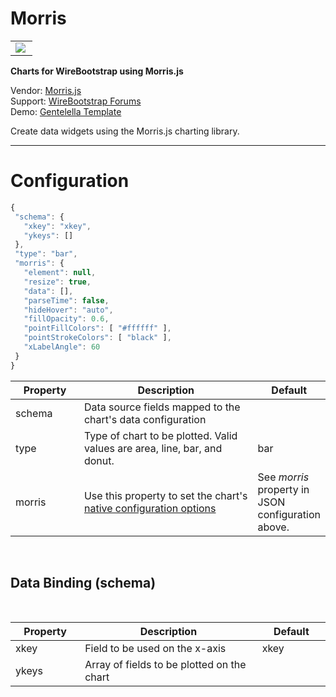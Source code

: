 <h1>Morris</h1>

<table><tr><td>
<img align="left" src="https://my-stg.wirebootstrap.com/img/eb/test/morris2.png">
</td></tr></table>
<p>
<strong>
Charts for WireBootstrap using Morris.js
</strong>
</p>
<p>
Vendor: <a href="https://morrisjs.github.io/morris.js" target="_blank">Morris.js</a><br/>
Support: <a href="http://www.www.com" target="_blank">WireBootstrap Forums</a><br/>
Demo: <a href="https://colorlib.com/polygon/gentelella/morisjs.html">Gentelella Template</a>
</p>
<p>
Create data widgets using the Morris.js charting library.
</p>
<hr/>
<h1><a id="config">Configuration</a></h1>

```javascript
{
 "schema": {
   "xkey": "xkey",
   "ykeys": []
 },
 "type": "bar",
 "morris": {
   "element": null,
   "resize": true,
   "data": [],
   "parseTime": false,
   "hideHover": "auto",
   "fillOpacity": 0.6,
   "pointFillColors": [ "#ffffff" ],
   "pointStrokeColors": [ "black" ],
   "xLabelAngle": 60
 }
}
```

<table>
	<thead>
		<tr>
			<th style="width:100px">Property</th>
			<th style="width:300px">Description</th>
			<th style="width:100px">Default</th>
		</tr>
	</thead>
	<tbody>
		<tr>
			<td style="width:100px">schema</td>
			<td style="width: 300px;">Data source fields mapped to the chart's data configuration</td>
			<td style="width:100px">
				<br>
			</td>
		</tr>
		<tr>
			<td style="width:100px">type</td>
			<td style="width:300px">Type of chart to be plotted. Valid values are area, line, bar, and donut.</td>
			<td style="width:100px">bar</td>
		</tr>
		<tr>
			<td style="width:100px">morris</td>
			<td style="width:300px">Use this property to set the chart's <a href="//morrisjs.github.io/morris.js" target="_new">native configuration options</a></td>
			<td style="width:100px">See <em>morris</em> property in JSON configuration above.</td>
		</tr>
	</tbody>
</table>

<p>
	<br>
</p>

<h2>Data Binding (schema)</h2>

<p>
	<br>
</p>

<table>
	<thead>
		<tr>
			<th style="width:100px">Property</th>
			<th style="width:300px">Description</th>
			<th style="width:100px">Default</th>
		</tr>
	</thead>
	<tbody>
		<tr>
			<td style="width:100px">xkey</td>
			<td style="width:300px">Field to be used on the x-axis</td>
			<td style="width:100px">xkey</td>
		</tr>
		<tr>
			<td style="width:100px">ykeys</td>
			<td style="width:300px">Array of fields to be plotted on the chart
				<br>
			</td>
			<td style="width:100px">
				<br>
			</td>
		</tr>
	</tbody>
</table>
